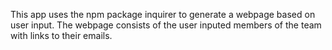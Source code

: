 This app uses the npm package inquirer to generate a webpage based on user input. The webpage consists of the user inputed members of the team with links to their emails.
